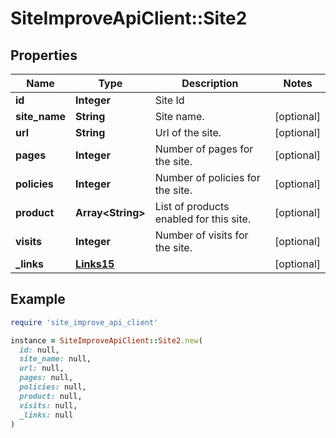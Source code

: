 # SiteImproveApiClient::Site2

## Properties

| Name | Type | Description | Notes |
| ---- | ---- | ----------- | ----- |
| **id** | **Integer** | Site Id |  |
| **site_name** | **String** | Site name. | [optional] |
| **url** | **String** | Url of the site. | [optional] |
| **pages** | **Integer** | Number of pages for the site. | [optional] |
| **policies** | **Integer** | Number of policies for the site. | [optional] |
| **product** | **Array&lt;String&gt;** | List of products enabled for this site. | [optional] |
| **visits** | **Integer** | Number of visits for the site. | [optional] |
| **_links** | [**Links15**](Links15.md) |  | [optional] |

## Example

```ruby
require 'site_improve_api_client'

instance = SiteImproveApiClient::Site2.new(
  id: null,
  site_name: null,
  url: null,
  pages: null,
  policies: null,
  product: null,
  visits: null,
  _links: null
)
```

